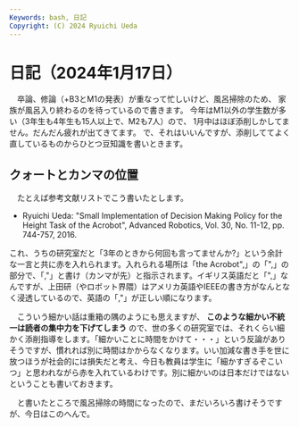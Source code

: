 ```yaml
---
Keywords: bash, 日記
Copyright: (C) 2024 Ryuichi Ueda
---
```


# 日記（2024年1月17日）

　卒論、修論（+B3とM1の発表）が重なって忙しいけど、風呂掃除のため、
家族が風呂入り終わるのを待っているので書きます。
今年はM1以外の学生数が多い（3年生も4年生も15人以上で、M2も7人）ので、
1月中はほぼ添削しかしてません。だんだん疲れが出てきてます。
で、それはいいんですが、添削しててよく直しているものからひとつ豆知識を書いときます。

## クォートとカンマの位置

　たとえば参考文献リストでこう書いたとします。

* Ryuichi Ueda: "Small Implementation of Decision Making Policy for the Height Task of the Acrobot", Advanced Robotics, Vol. 30, No. 11-12, pp. 744-757, 2016. 

これ、うちの研究室だと「3年のときから何回も言ってませんか?」という余計な一言と共に赤を入れられます。入れられる場所は「the Acrobot",」の「",」の部分で、「,"」と書け（カンマが先）と指示されます。イギリス英語だと「",」なんですが、上田研（やロボット界隈）はアメリカ英語やIEEEの書き方がなんとなく浸透しているので、英語の「,"」が正しい順になります。

　こういう細かい話は重箱の隅のようにも思えますが、
**このような細かい不統一は読者の集中力を下げてしまう**
ので、世の多くの研究室では、それくらい細かく添削指導をします。「細かいことに時間をかけて・・・」という反論がありそうですが、慣れれば別に時間はかからなくなります。いい加減な書き手を世に放つほうが社会的には損失だと考え、今日も教員は学生に「細かすぎるぞこいつ」と思われながら赤を入れているわけです。別に細かいのは日本だけではないということも書いておきます。

　と書いたところで風呂掃除の時間になったので、まだいろいろ書けそうですが、今日はこのへんで。


